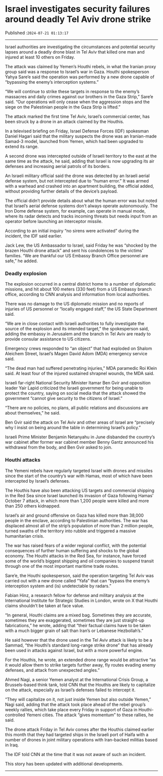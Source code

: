 # Israel investigates security failures around deadly Tel Aviv drone strike

Published :`2024-07-21 01:13:17`

---

Israel authorities are investigating the circumstances and potential security lapses around a deadly drone blast in Tel Aviv that killed one man and injured at least 10 others on Friday.

The attack was claimed by Yemen’s Houthi rebels, in what the Iranian proxy group said was a response to Israel’s war in Gaza. Houthi spokesperson Yahya Sare’e said the operation was performed by a new drone capable of “bypassing the enemy’s interception systems.”

“We will continue to strike these targets in response to the enemy’s massacres and daily crimes against our brothers in the Gaza Strip,” Sare’e said. “Our operations will only cease when the aggression stops and the siege on the Palestinian people in the Gaza Strip is lifted.”

The attack marked the first time Tel Aviv, Israel’s commercial center, has been struck by a drone in an attack claimed by the Houthis.

In a televised briefing on Friday, Israel Defense Forces (IDF) spokesman Daniel Hagari said that the military suspects the drone was an Iranian-made Samad-3 model, launched from Yemen, which had been upgraded to extend its range.

A second drone was intercepted outside of Israeli territory to the east at the same time as the attack, he said, adding that Israel is now upgrading its air defenses and increasing aerial patrols of its borders.

An Israeli military official said the drone was detected by an Israeli aerial defense system, but not intercepted due to “human error.” It was armed with a warhead and crashed into an apartment building, the official added, without providing further details of the device’s payload.

The official didn’t provide details about what the human error was but noted that Israel’s aerial defense systems don’t always operate autonomously. The Iron Dome defense system, for example, can operate in manual mode, where its radar detects and tracks incoming threats but needs input from an operator before launching an interceptor missile.

According to an initial inquiry “no sirens were activated” during the incident, the IDF said earlier.

Jack Lew, the US Ambassador to Israel, said Friday he was “shocked by the brazen Houthi drone attack” and sent his condolences to the victims’ families. “We are thankful our US Embassy Branch Office personnel are safe,” he added.

### Deadly explosion

The explosion occurred in a central district home to a number of diplomatic missions, and hit about 100 meters (330 feet) from a US Embassy branch office, according to CNN analysis and information from local authorities.

There was no damage to the US diplomatic mission and no reports of injuries of US personnel or “locally engaged staff,” the US State Department said.

“We are in close contact with Israeli authorities to fully investigate the source of the explosion and its intended target,” the spokesperson said, adding the embassy in Jerusalem and the branch in Tel Aviv are ready to provide consular assistance to US citizens.

Emergency crews responded to “an object” that had exploded on Shalom Aleichem Street, Israel’s Magen David Adom (MDA) emergency service said.

“The dead man had suffered penetrating injuries,” MDA paramedic Roi Klein said. At least four of the injured sustained shrapnel wounds, the MDA said.

Israeli far-right National Security Minister Itamar Ben Gvir and opposition leader Yair Lapid criticized the Israeli government for being unable to protect the country, saying on social media that the attack showed the government “cannot give security to the citizens of Israel.”

“There are no policies, no plans, all public relations and discussions are about themselves,” he said.

Ben Gvir said the attack on Tel Aviv and other areas of Israel are “precisely why I insist on being around the table in determining Israel’s policy.”

Israeli Prime Minister Benjamin Netanyahu in June disbanded the country’s war cabinet after former war cabinet member Benny Gantz announced his withdrawal from the body, and Ben Gvir asked to join.

### Houthi attacks

The Yemeni rebels have regularly targeted Israel with drones and missiles since the start of the country’s war with Hamas, most of which have been intercepted by Israel’s defenses.

The Houthis have also been attacking US targets and commercial shipping in the Red Sea since Israel launched its invasion of Gaza following Hamas’ October 7 attack, in which more than 1,200 people were killed and more than 250 others kidnapped.

Israel’s air and ground offensive on Gaza has killed more than 38,000 people in the enclave, according to Palestinian authorities. The war has displaced almost all of the strip’s population of more than 2 million people, turned swaths of the territory into rubble and triggered a massive humanitarian crisis.

The war has raised fears of a wider regional conflict, with the potential consequences of further human suffering and shocks to the global economy. The Houthi attacks in the Red Sea, for instance, have forced some of the world’s biggest shipping and oil companies to suspend transit through one of the most important maritime trade routes.

Sare’e, the Houthi spokesperson, said the operation targeting Tel Aviv was carried out with a new drone called “Yafa” that can “bypass the enemy’s interception system and (is) undetectable by radars.”

Fabian Hinz, a research fellow for defense and military analysis at the International Institute for Strategic Studies in London, wrote on X that Houthi claims shouldn’t be taken at face value.

“In general, Houthi claims are a mixed bag. Sometimes they are accurate, sometimes they are exaggerated, sometimes they are just straight-up fabrications,” he wrote, adding that “their factual claims have to be taken with a much bigger grain of salt than Iran’s or Lebanese Hezbollah’s.”

He said however that the drone used in the Tel Aviv attack is likely to be a Sammad, “the Houthi’s standard long-range strike drone” that has already been used in attacks against Israel, but with a more powerful engine.

For the Houthis, he wrote, an extended drone range would be attractive “as it would allow them to strike targets further away, fly routes evading enemy defenses, and attack from unexpected angles.”

Ahmed Nagi, a senior Yemen analyst at the International Crisis Group, a Brussels-based think tank, told CNN that the Houthis are likely to capitalize on the attack, especially as Israel’s defenses failed to intercept it.

“They will capitalize on it, not just inside Yemen but also outside Yemen,” Nagi said, adding that the attack took place ahead of the rebel group’s weekly rallies, which take place every Friday in support of Gaza in Houthi-controlled Yemeni cities. The attack “gives momentum” to these rallies, he said.

The drone attack Friday in Tel Aviv comes after the Houthis claimed earlier this month that they had targeted ships in the Israeli port of Haifa with a number of drones in joint military operations with Iran-backed militias based in Iraq.

The IDF told CNN at the time that it was not aware of such an incident.

This story has been updated with additional developments.

---

